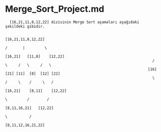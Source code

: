 # Merge_Sort_Project.md


      [16,21,11,8,12,22] dizisinin Merge Sort aşamaları aşağıdaki şekildeki gibidir.
                                    
                                                                           [16,21,11,8,12,22]
                                                                           /       |         \
                                                                       [16,21]   [11,8]    [12,22]
                                                                       /    \     /   \     /   \
                                                                     [16]  [21] [11]  [8]  [12] [22]
                                                                       \    /     \    /     \   /
                                                                       [16,21]    [8,11]    [12,22]
                                                                           \         /        /     
                                                                           [8,11,16,21]   [12,22]
                                                                                 \          /
                                                                            [8,11,12,16,21,22]  
